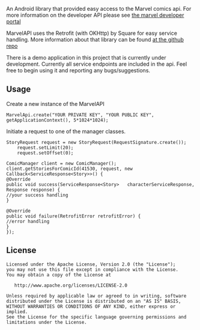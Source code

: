 An Android library that provided easy access to the Marvel comics api. For more information on the developer API please see [the marvel developer portal][1]

MarvelAPI uses the Retrofit (with OKHttp) by Square for easy service handling. More information about that library can be found [at the github repo][2]

There is a demo application in this project that is currently under development. Currently all service endpoints are included in the api. Feel free to begin using it and reporting any bugs/suggestions.

Usage
--------
Create a new instance of the MarvelAPI

    MarvelApi.create("YOUR PRIVATE KEY", "YOUR PUBLIC KEY", getApplicationContext(), 5*1024*1024);

Initiate a request to one of the manager classes. 

    StoryRequest request = new StoryRequest(RequestSignature.create());
        request.setLimit(20);
        request.setOffset(0);

    ComicManager client = new ComicManager();
    client.getStoriesForComicId(41530, request, new Callback<ServiceResponse<Story>>() {
    @Override
    public void success(ServiceResponse<Story>   characterServiceResponse, Response response) {
    //your success handling
    }

    @Override
    public void failure(RetrofitError retrofitError) {
    //error handling
    }
    });


License
-------

    Licensed under the Apache License, Version 2.0 (the "License");
    you may not use this file except in compliance with the License.
    You may obtain a copy of the License at

       http://www.apache.org/licenses/LICENSE-2.0

    Unless required by applicable law or agreed to in writing, software
    distributed under the License is distributed on an "AS IS" BASIS,
    WITHOUT WARRANTIES OR CONDITIONS OF ANY KIND, either express or implied.
    See the License for the specific language governing permissions and
    limitations under the License.



 [1]: http://developer.marvel.com/
 [2]: https://github.com/square/retrofit

